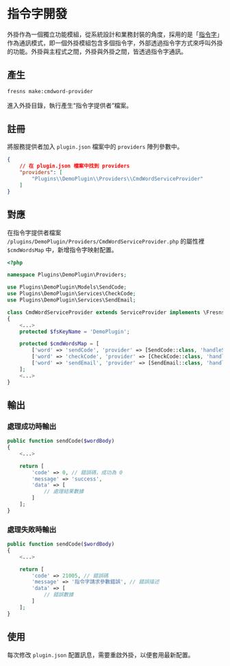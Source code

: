 # 指令字開發

外掛作為一個獨立功能模組，從系統設計和業務封裝的角度，採用的是「[指令字](https://github.com/fresns/cmd-word-manager)」作為通訊模式，即一個外掛模組包含多個指令字，外部透過指令字方式來呼叫外掛的功能。外掛與主程式之間，外掛與外掛之間，皆透過指令字通訊。

## 產生

```sh
fresns make:cmdword-provider
```

進入外掛目錄，執行產生“指令字提供者”檔案。

## 註冊

將服務提供者加入 `plugin.json` 檔案中的 `providers` 陣列參數中。

```json
{
    // 在 plugin.json 檔案中找到 providers
    "providers": [
        "Plugins\\DemoPlugin\\Providers\\CmdWordServiceProvider"
    ]
}
```

## 對應

在指令字提供者檔案 `/plugins/DemoPlugin/Providers/CmdWordServiceProvider.php` 的屬性裡 `$cmdWordsMap` 中，新增指令字映射配置。

```php
<?php

namespace Plugins\DemoPlugin\Providers;

use Plugins\DemoPlugin\Models\SendCode;
use Plugins\DemoPlugin\Services\CheckCode;
use Plugins\DemoPlugin\Services\SendEmail;

class CmdWordServiceProvider extends ServiceProvider implements \Fresns\CmdWordManager\Contracts\CmdWordProviderContract
{
    <...>
    protected $fsKeyName = 'DemoPlugin';

    protected $cmdWordsMap = [
        ['word' => 'sendCode', 'provider' => [SendCode::class, 'handleSendCode']],
        ['word' => 'checkCode', 'provider' => [CheckCode::class, 'handleCheckCode']],
        ['word' => 'sendEmail', 'provider' => [SendEmail::class, 'handleSendEmail']],
    ];
    <...>
}
```

## 輸出

### 處理成功時輸出

```php
public function sendCode($wordBody)
{
    <...>

    return [
        'code' => 0, // 錯誤碼，成功為 0
        'message' => 'success',
        'data' => [
            // 處理結果數據
        ]
    ];
}
```

### 處理失敗時輸出

```php
public function sendCode($wordBody)
{
    <...>

    return [
        'code' => 21005, // 錯誤碼
        'message' => '指令字請求參數錯誤', // 錯誤描述
        'data' => [
            // 錯誤數據
        ]
    ];
}
```

## 使用

每次修改 `plugin.json` 配置訊息，需要重啟外掛，以便套用最新配置。
